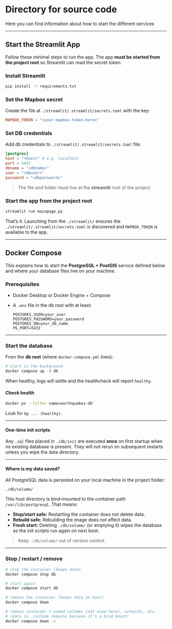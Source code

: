 # Directory for source code

Here you can find information about how to start the different services

---

## Start the Streamlit App

Follow these minimal steps to run the app. The app **must be started from the project root** so Streamlit can read the secret token.

### Install Streamlit

```bash
pip install -r requirements.txt
```

### Set the Mapbox secret
Create the file at `./streamlit/.streamlit/secrets.toml` with the key:
```toml
MAPBOX_TOKEN = "<your-mapbox-token-here>"
```

### Set DB credentials
Add db credentials to `./streamlit/.streamlit/secrets.toml` file:
```toml
[postgres]
host = "<host>" # e.g. localhost 
port = 5432
dbname = "<dbname>"
user = "<dbuser>"
password = "<dbpassword>"
```
> The file and folder must live at the **streamlit** root of the project.

### Start the app from the project root

```bash
streamlit run mainpage.py
```

That’s it. Launching from the `./streamlit/` ensures the `./streamlit/.streamlit/secrets.toml` is discovered and `MAPBOX_TOKEN` is available to the app.

---

## Docker Compose

This explains how to start the **PostgreSQL + PostGIS** service defined below and where your database files live on your machine.

### Prerequisites

* Docker Desktop or Docker Engine + Compose
* A `.env` file in the db root with at least:

  ```dotenv
  POSTGRES_USER=your_user
  POSTGRES_PASSWORD=your_password
  POSTGRES_DB=your_db_name
  PG_PORT=5432
  ```

---

### Start the database

From the **db root** (where `docker-compose.yml` lives):

```bash
# start in the background
docker compose up -d db
```

When healthy, logs will settle and the healthcheck will report `healthy`.

#### Check health

```bash
docker ps --filter name=earthquakes-db'
```

Look for `Up ... (healthy)`.

---

#### One‑time init scripts

Any `.sql` files placed in `./db/init` are executed **once** on first startup when no existing database is present. They will not rerun on subsequent restarts unless you wipe the data directory.

---

#### Where is my data saved?

All PostgreSQL data is persisted on your local machine in the project folder:

```
./db/volume/
```

This host directory is bind‑mounted to the container path `/var/lib/postgresql`. That means:

* **Stop/start safe:** Restarting the container does not delete data.
* **Rebuild safe:** Rebuilding the image does not affect data.
* **Fresh start:** Deleting `./db/volume/` (or emptying it) wipes the database so the init scripts run again on next boot.

> Keep `./db/volume/` out of version control.

---

### Stop / restart / remove

```bash
# stop the container (keeps data)
docker compose stop db

# start again
docker compose start db

# remove the container (keeps data on host)
docker compose down

# remove container + named volumes (not used here), networks, etc.
# (data in ./volume remains because it's a bind mount)
docker compose down -v
```